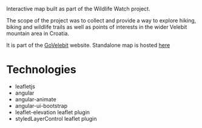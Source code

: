 Interactive map built as part of the Wildlife Watch project.

The scope of the project was to collect and provide a way to explore hiking, biking and wildlife trails as well as points of interests in the wider Velebit mountain area in Croatia.

It is part of the [GoVelebit](http://www.govelebit.com/) website. Standalone map is hosted [here](http://wildlifewatch.biom.hr/)

# Technologies
- leafletjs
- angular
- angular-animate
- angular-ui-bootstrap
- leaflet-elevation leaflet plugin
- styledLayerControl leaflet plugin

